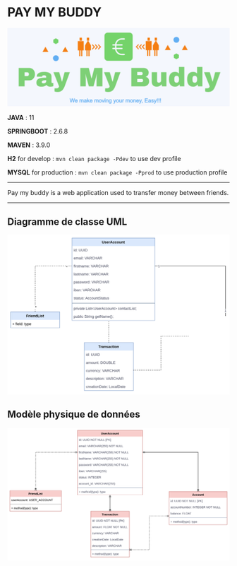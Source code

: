 # PAY MY BUDDY
![](src/main/resources/static/img/logo.png)

**JAVA** : 11

**SPRINGBOOT** : 2.6.8

**MAVEN** : 3.9.0

**H2** for develop : ```mvn clean package -Pdev``` to use dev profile

**MYSQL** for production : ```mvn clean package -Pprod``` to use production profile

---

Pay my buddy is a web application used to transfer money between friends.

---

## Diagramme de classe UML
![](src/main/resources/static/img/img_1.png)
## Modèle physique de données
![](src/main/resources/static/img/img.png)